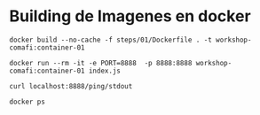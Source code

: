# Building de Imagenes en docker





```
docker build --no-cache -f steps/01/Dockerfile . -t workshop-comafi:container-01
```

```
docker run --rm -it -e PORT=8888  -p 8888:8888 workshop-comafi:container-01 index.js
```



```
curl localhost:8888/ping/stdout
```


```
docker ps
```

